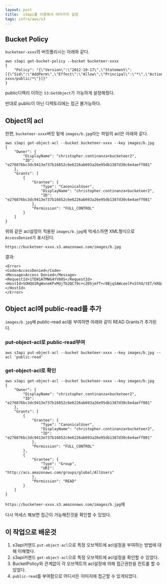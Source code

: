 ```yaml
---
layout: post
title:  s3api를 이용해서 여러가지 실험
tags: infra/aws/s3
---
```



## Bucket Policy

`bucketeer-xxxx`의 버킷폴리시는 아래와 같다.

```
aws s3api get-bucket-policy --bucket bucketeer-xxxx
{
    "Policy": "{\"Version\":\"2012-10-17\",\"Statement\":[{\"Sid\":\"AddPerm\",\"Effect\":\"Allow\",\"Principal\":\"*\",\"Action\":\"s3:GetObject\",\"Resource\":\"arn:aws:s3:::bucketeer-xxxx/public/*\"}]}"
}
```

public디렉리 이하는 `S3:GetObject`가 가능하게 설정해줬다.

반대로 public이 아닌 디렉토리에는 접근 불가능하다.

## Object의 acl

한편, `bucketeer-xxxx`버킷 밑에 `images/b.jpg`라는 파일의 acl은 아래와 같다.

```
aws s3api get-object-acl --bucket bucketeer-xxxx --key images/b.jpg
{
    "Owner": {
        "DisplayName": "christopher.continanza+bucketeer2", 
        "ID": "e276876bc3dc9413e737b16852c6e6226ab693a26e95db1387d30c6e4aeff081"
    }, 
    "Grants": [
        {
            "Grantee": {
                "Type": "CanonicalUser", 
                "DisplayName": "christopher.continanza+bucketeer2", 
                "ID": "e276876bc3dc9413e737b16852c6e6226ab693a26e95db1387d30c6e4aeff081"
            }, 
            "Permission": "FULL_CONTROL"
        }
    ]
}
```

위와 같은 acl설정이 적용된 `images/b.jpg`에 억세스하면 XML형식으로 `AccessDenied`가 표시된다.


`https://bucketeer-xxxx.s3.amazonaws.com/images/b.jpg`


결과:

```
<Error>
<Code>AccessDenied</Code>
<Message>Access Denied</Message>
<RequestId>1TEW1ATMWG4YV80S</RequestId>
<HostId>SOHQU1RgWxneKPxMdjTb2QC79c+cZ05jmfT+r8BjqSAWceelPxSthO/tET/kRQawmMVbhLYqKgc=</HostId>
</Error>
```


## Object acl에 public-read를 추가

`images/b.jpg`에 public-read acl을 부여하면 아래와 같이 READ Grants가 추가된다.


### put-object-acl로 public-read부여

```
aws s3api put-object-acl --bucket bucketeer-xxxx --key images/b.jpg --acl 'public-read'
```


### get-object-acl로 확인

```
aws s3api get-object-acl --bucket bucketeer-xxxx --key images/b.jpg
{
    "Owner": {
        "DisplayName": "christopher.continanza+bucketeer2", 
        "ID": "e276876bc3dc9413e737b16852c6e6226ab693a26e95db1387d30c6e4aeff081"
    }, 
    "Grants": [
        {
            "Grantee": {
                "Type": "CanonicalUser", 
                "DisplayName": "christopher.continanza+bucketeer2", 
                "ID": "e276876bc3dc9413e737b16852c6e6226ab693a26e95db1387d30c6e4aeff081"
            }, 
            "Permission": "FULL_CONTROL"
        }, 
        {
            "Grantee": {
                "Type": "Group", 
                "URI": "http://acs.amazonaws.com/groups/global/AllUsers"
            }, 
            "Permission": "READ"
        }
    ]
}
```


`https://bucketeer-xxxx.s3.amazonaws.com/images/b.jpg`에 

다시 억세스 해보면 접근이 가능해진것을 확인할 수 있었다.



## 이 작업으로 배운것

1. s3api커맨드 `put-object-acl`으로 특정 오브젝트에 acl설정을 부여하는 방법에 대해 이해했다.
2. s3api커맨드 `get-object-acl`으로 특정 오브젝트에 acl설정을 확인할 수 있었다.
3. BucketPolicy와 관계없이 각 오브젝트의 acl설정에 의해 접근권한을 컨트롤 할 수 있었다.
4. `public-read`를 부여함으로 어디서든 이미지에 접근할 수  있게되었다.
